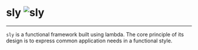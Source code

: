 # sly ![sly](https://img.shields.io/maven-central/v/org.movealong/sly.svg)

---
`sly` is a functional framework built using lambda. The core principle of its design is to express common application needs in a functional style.